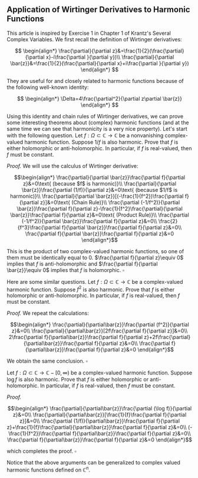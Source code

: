 ## Application of Wirtinger Derivatives to Harmonic Functions

This article is inspired by Exercise 1 in Chapter 1 of Krantz's Several Complex Variables. We first recall the definition of Wirtinger derivatives:

$$
\begin{align*}
    \frac{\partial}{\partial z}&=\frac{1}{2}(\frac{\partial}{\partial x}-i\frac{\partial }{\partial y})\\
    \frac{\partial}{\partial \bar{z}}&=\frac{1}{2}(\frac{\partial}{\partial x}+i\frac{\partial }{\partial y})
\end{align*}
$$

They are useful for and closely related to harmonic functions because of the following well-known identity:

$$
\begin{align*}
\Delta=4\frac{\partial^2}{\partial z\partial \bar{z}}
\end{align*}
$$

Using this identity and chain rules of Wirtinger derivatives, we can prove some interesting theorems about (complex) harmonic functions (and at the same time we can see that harmonicity is a very nice property). Let's start with the following question. Let $f:\Omega\subset\mathbb{C}\rightarrow \mathbb{C}$ be a nonvanishing complex-valued harmonic function. Suppose $1/f$ is also harmonic. Prove that $f$ is either holomorphic or anti-holomorphic. In particular, if $f$ is real-valued, then $f$ must be constant.

*Proof.* We will use the calculus of Wirtinger derivative:

$$\begin{align*}
        \frac{\partial}{\partial \bar{z}}\frac{\partial f}{\partial z}&=0\text{ (because $f$ is harmonic)}\\
        \frac{\partial}{\partial \bar{z}}\frac{\partial (1/f)}{\partial z}&=0\text{ (because $1/f$ is harmonic)}\\
        \frac{\partial}{\partial \bar{z}}[(-\frac{1}{f^2})\frac{\partial f}{\partial z}]&=0\text{ (Chain Rule)}\\
        \frac{\partial (-1/f^2)}{\partial \bar{z}}\frac{\partial f}{\partial z}-\frac{1}{f^2}\frac{\partial}{\partial \bar{z}}\frac{\partial f}{\partial z}&=0\text{ (Product Rule)}\\
        \frac{\partial (-1/f^2)}{\partial \bar{z}}\frac{\partial f}{\partial z}&=0\\
        \frac{2}{f^3}\frac{\partial f}{\partial \bar{z}}\frac{\partial f}{\partial z}&=0\\
        \frac{\partial f}{\partial \bar{z}}\frac{\partial f}{\partial z}&=0
    \end{align*}$$
    
This is the product of two complex-valued harmonic functions, so one of them must be identically equal to $0$. $\frac{\partial f}{\partial z}\equiv 0$ implies that $f$ is anti-holomorphic and $\frac{\partial f}{\partial \bar{z}}\equiv 0$ implies that $f$ is holomorphic. $\square$

Here are some similar questions. Let $f:\Omega\subset\mathbb{C}\rightarrow \mathbb{C}$ be a complex-valued harmonic function. Suppose $f^2$ is also harmonic. Prove that $f$ is either holomorphic or anti-holomorphic. In particular, if $f$ is real-valued, then $f$ must be constant.

*Proof.* We repeat the calculations:

$$\begin{align*}
        \frac{\partial}{\partial\bar{z}}\frac{\partial (f^2)}{\partial z}&=0\\
        \frac{\partial}{\partial\bar{z}}[2f\frac{\partial f}{\partial z}]&=0\\
        2\frac{\partial f}{\partial\bar{z}}\frac{\partial f}{\partial z}+2f\frac{\partial}{\partial\bar{z}}\frac{\partial f}{\partial z}&=0\\
        \frac{\partial f}{\partial\bar{z}}\frac{\partial f}{\partial z}&=0
    \end{align*}$$
    
We obtain the same conclusion. $\square$
    
Let $f:\Omega\subset\mathbb{C}\rightarrow \mathbb{C}-[0,\infty)$ be a complex-valued harmonic function. Suppose $\log f$ is also harmonic. Prove that $f$ is either holomorphic or anti-holomorphic. In particular, if $f$ is real-valued, then $f$ must be constant.

*Proof.* 

$$\begin{align*}
        \frac{\partial}{\partial\bar{z}}\frac{\partial (\log f)}{\partial z}&=0\\
        \frac{\partial}{\partial\bar{z}}[\frac{1}{f}\frac{\partial f}{\partial z}]&=0\\
        \frac{\partial (1/f)}{\partial\bar{z}}\frac{\partial f}{\partial z}+\frac{1}{f}\frac{\partial}{\partial\bar{z}}\frac{\partial f}{\partial z}&=0\\
        (-\frac{1}{f^2})\frac{\partial f}{\partial\bar{z}}\frac{\partial f}{\partial z}&=0\\
        \frac{\partial f}{\partial\bar{z}}\frac{\partial f}{\partial z}&=0
    \end{align*}$$
    
which completes the proof. $\square$

Notice that the above arguments can be generalized to complex valued harmonic functions defined on $\mathbb{C}^n$.
